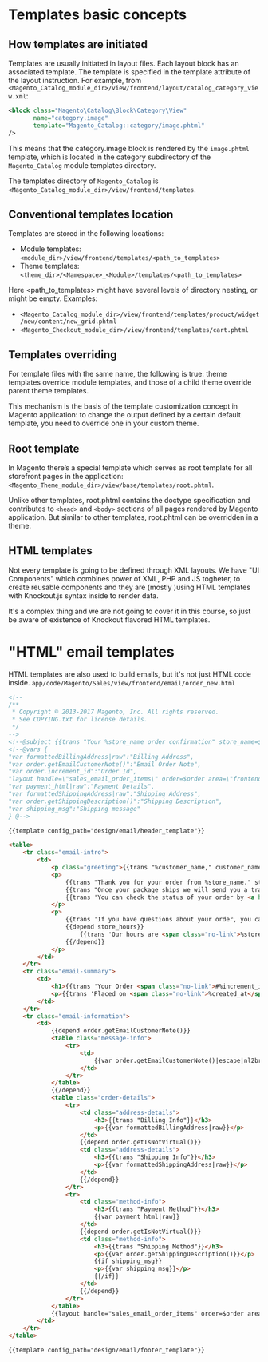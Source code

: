 # Templates basic concepts

## How templates are initiated

Templates are usually initiated in layout files. Each layout block has an associated template. The template is specified in the template attribute of the layout instruction. For example, from `<Magento_Catalog_module_dir>/view/frontend/layout/catalog_category_view.xml`:

```xml
<block class="Magento\Catalog\Block\Category\View"
       name="category.image"
       template="Magento_Catalog::category/image.phtml"
/>
```

This means that the category.image block is rendered by the `image.phtml` template, which is located in the category subdirectory of the `Magento_Catalog` module templates directory.

The templates directory of `Magento_Catalog` is `<Magento_Catalog_module_dir>/view/frontend/templates`.

## Conventional templates location

Templates are stored in the following locations:

- Module templates: `<module_dir>/view/frontend/templates/<path_to_templates>`
- Theme templates: `<theme_dir>/<Namespace>_<Module>/templates/<path_to_templates>`

Here <path_to_templates> might have several levels of directory nesting, or might be empty. Examples:
- `<Magento_Catalog_module_dir>/view/frontend/templates/product/widget/new/content/new_grid.phtml`
- `<Magento_Checkout_module_dir>/view/frontend/templates/cart.phtml`

## Templates overriding

For template files with the same name, the following is true: theme templates override module templates, and those of a child theme override parent theme templates.

This mechanism is the basis of the template customization concept in Magento application: to change the output defined by a certain default template, you need to override one in your custom theme.

## Root template

In Magento there’s a special template which serves as root template for all storefront pages in the application: `<Magento_Theme_module_dir>/view/base/templates/root.phtml`.

Unlike other templates, root.phtml contains the doctype specification and contributes to `<head>` and `<body>` sections of all pages rendered by Magento application. But similar to other templates, root.phtml can be overridden in a theme.

## HTML templates
Not every template is going to be defined through XML layouts. We have "UI Components" which combines power of XML, PHP and JS togheter, to create reusable components and they are (mostly )using HTML templates with Knockout.js syntax inside to render data.

It's a complex thing and we are not going to cover it in this course, so just be aware of existence of Knockout flavored HTML templates.

# "HTML" email templates
HTML templates are also used to build emails, but it's not just HTML code inside.
`app/code/Magento/Sales/view/frontend/email/order_new.html`

```html
<!--
/**
 * Copyright © 2013-2017 Magento, Inc. All rights reserved.
 * See COPYING.txt for license details.
 */
-->
<!--@subject {{trans "Your %store_name order confirmation" store_name=$store.getFrontendName()}} @-->
<!--@vars {
"var formattedBillingAddress|raw":"Billing Address",
"var order.getEmailCustomerNote()":"Email Order Note",
"var order.increment_id":"Order Id",
"layout handle=\"sales_email_order_items\" order=$order area=\"frontend\"":"Order Items Grid",
"var payment_html|raw":"Payment Details",
"var formattedShippingAddress|raw":"Shipping Address",
"var order.getShippingDescription()":"Shipping Description",
"var shipping_msg":"Shipping message"
} @-->

{{template config_path="design/email/header_template"}}

<table>
    <tr class="email-intro">
        <td>
            <p class="greeting">{{trans "%customer_name," customer_name=$order.getCustomerName()}}</p>
            <p>
                {{trans "Thank you for your order from %store_name." store_name=$store.getFrontendName()}}
                {{trans "Once your package ships we will send you a tracking number."}}
                {{trans 'You can check the status of your order by <a href="%account_url">logging into your account</a>.' account_url=$this.getUrl($store,'customer/account/',[_nosid:1]) |raw}}
            </p>
            <p>
                {{trans 'If you have questions about your order, you can email us at <a href="mailto:%store_email">%store_email</a>' store_email=$store_email |raw}}{{depend store_phone}} {{trans 'or call us at <a href="tel:%store_phone">%store_phone</a>' store_phone=$store_phone |raw}}{{/depend}}.
                {{depend store_hours}}
                    {{trans 'Our hours are <span class="no-link">%store_hours</span>.' store_hours=$store_hours |raw}}
                {{/depend}}
            </p>
        </td>
    </tr>
    <tr class="email-summary">
        <td>
            <h1>{{trans 'Your Order <span class="no-link">#%increment_id</span>' increment_id=$order.increment_id |raw}}</h1>
            <p>{{trans 'Placed on <span class="no-link">%created_at</span>' created_at=$order.getCreatedAtFormatted(2) |raw}}</p>
        </td>
    </tr>
    <tr class="email-information">
        <td>
            {{depend order.getEmailCustomerNote()}}
            <table class="message-info">
                <tr>
                    <td>
                        {{var order.getEmailCustomerNote()|escape|nl2br}}
                    </td>
                </tr>
            </table>
            {{/depend}}
            <table class="order-details">
                <tr>
                    <td class="address-details">
                        <h3>{{trans "Billing Info"}}</h3>
                        <p>{{var formattedBillingAddress|raw}}</p>
                    </td>
                    {{depend order.getIsNotVirtual()}}
                    <td class="address-details">
                        <h3>{{trans "Shipping Info"}}</h3>
                        <p>{{var formattedShippingAddress|raw}}</p>
                    </td>
                    {{/depend}}
                </tr>
                <tr>
                    <td class="method-info">
                        <h3>{{trans "Payment Method"}}</h3>
                        {{var payment_html|raw}}
                    </td>
                    {{depend order.getIsNotVirtual()}}
                    <td class="method-info">
                        <h3>{{trans "Shipping Method"}}</h3>
                        <p>{{var order.getShippingDescription()}}</p>
                        {{if shipping_msg}}
                        <p>{{var shipping_msg}}</p>
                        {{/if}}
                    </td>
                    {{/depend}}
                </tr>
            </table>
            {{layout handle="sales_email_order_items" order=$order area="frontend"}}
        </td>
    </tr>
</table>

{{template config_path="design/email/footer_template"}}

```
